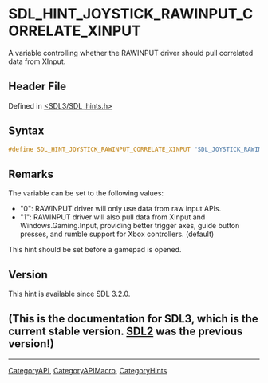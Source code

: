 # SDL_HINT_JOYSTICK_RAWINPUT_CORRELATE_XINPUT

A variable controlling whether the RAWINPUT driver should pull correlated data from XInput.

## Header File

Defined in [<SDL3/SDL_hints.h>](https://github.com/libsdl-org/SDL/blob/main/include/SDL3/SDL_hints.h)

## Syntax

```c
#define SDL_HINT_JOYSTICK_RAWINPUT_CORRELATE_XINPUT "SDL_JOYSTICK_RAWINPUT_CORRELATE_XINPUT"
```

## Remarks

The variable can be set to the following values:

- "0": RAWINPUT driver will only use data from raw input APIs.
- "1": RAWINPUT driver will also pull data from XInput and
  Windows.Gaming.Input, providing better trigger axes, guide button
  presses, and rumble support for Xbox controllers. (default)

This hint should be set before a gamepad is opened.

## Version

This hint is available since SDL 3.2.0.

## (This is the documentation for SDL3, which is the current stable version. [SDL2](https://wiki.libsdl.org/SDL2/) was the previous version!)



----
[CategoryAPI](CategoryAPI), [CategoryAPIMacro](CategoryAPIMacro), [CategoryHints](CategoryHints)

